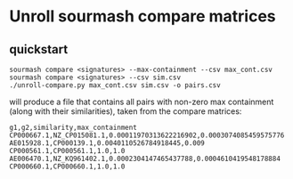 # Unroll sourmash compare matrices

## quickstart

```
sourmash compare <signatures> --max-containment --csv max_cont.csv
sourmash compare <signatures> --csv sim.csv
./unroll-compare.py max_cont.csv sim.csv -o pairs.csv
```
will produce a file that contains all pairs with non-zero max containment
(along with their similarities), taken from the compare matrices:
```
g1,g2,similarity,max_containment
CP000667.1,NZ_CP015081.1,0.00011970313622216902,0.0003074085459575776
AE015928.1,CP000139.1,0.0040110526784918445,0.009
CP000561.1,CP000561.1,1.0,1.0
AE006470.1,NZ_KQ961402.1,0.0002304147465437788,0.0004610419548178884
CP000660.1,CP000660.1,1.0,1.0
```
